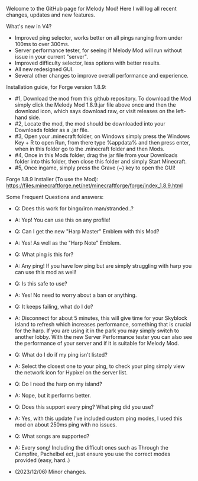 Welcome to the GitHub page for Melody Mod! Here I will log all recent changes, updates and new features.

What's new in V4?

- Improved ping selector, works better on all pings ranging from under 100ms to over 300ms.
- Server performance tester, for seeing if Melody Mod will run without issue in your current "server".
- Improved difficulty selector, less options with better results.
- All new redesigned GUI.
- Several other changes to improve overall performance and experience.

Installation guide, for Forge version 1.8.9:

- #1, Download the mod from this github repository. To download the Mod simply click the Melody Mod 1.8.9.jar file above once and then the download icon, which says download raw, or visit releases on the left-hand side.
- #2, Locate the mod, the mod should be downloaded into your Downloads folder as a .jar file.
- #3, Open your .minecraft folder, on Windows simply press the Windows Key + R to open Run, from there type %appdata% and then press enter, when in this folder go to the .minecraft folder and then Mods.
- #4, Once in this Mods folder, drag the jar file from your Downloads folder into this folder, then close this folder and simply Start Minecraft.
- #5, Once ingame, simply press the Grave (~) key to open the GUI!

Forge 1.8.9 Installer (To use the Mod): https://files.minecraftforge.net/net/minecraftforge/forge/index_1.8.9.html

Some Frequent Questions and answers:

- Q: Does this work for bingo/iron man/stranded..?
- A: Yep! You can use this on any profile!

- Q: Can I get the new "Harp Master" Emblem with this Mod?
- A: Yes! As well as the "Harp Note" Emblem.

- Q: What ping is this for?
- A: Any ping! If you have low ping but are simply struggling with harp you can use this mod as well!

- Q: Is this safe to use?
- A: Yes! No need to worry about a ban or anything. 

- Q: It keeps failing, what do I do?
- A: Disconnect for about 5 minutes, this will give time for your Skyblock island to refresh which increases performance, something that is crucial for the harp. If you are using it in the park you may simply switch to another lobby. With the new Server Performance tester you can also see the performance of your server and if it is suitable for Melody Mod.

- Q: What do I do if my ping isn't listed?
- A: Select the closest one to your ping, to check your ping simply view the network icon for Hypixel on the server list.

- Q: Do I need the harp on my island?
- A: Nope, but it performs better.

- Q: Does this support every ping? What ping did you use?
- A: Yes, with this update I've included custom ping modes, I used this mod on about 250ms ping with no issues.

- Q: What songs are supported? 
- A: Every song! Including the difficult ones such as Through the Campfire, Pachelbel ect, just ensure you use the correct modes provided (easy, hard..)

- (2023/12/06) Minor changes.

